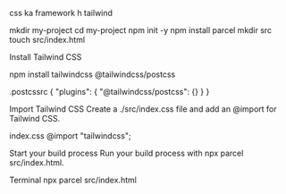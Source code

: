css ka framework h tailwind

mkdir my-project
cd my-project
npm init -y
npm install parcel
mkdir src
touch src/index.html


Install Tailwind CSS

npm install tailwindcss @tailwindcss/postcss



.postcssrc
{
  "plugins": {
    "@tailwindcss/postcss": {}
  }
}

Import Tailwind CSS
Create a ./src/index.css file and add an @import for Tailwind CSS.

index.css
@import "tailwindcss";

Start your build process
Run your build process with npx parcel src/index.html.

Terminal
npx parcel src/index.html

